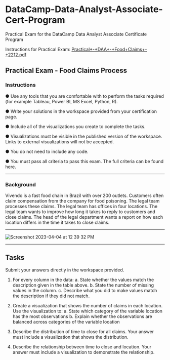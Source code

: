 # DataCamp-Data-Analyst-Associate-Cert-Program
Practical Exam for the DataCamp Data Analyst Associate Certificate Program

Instructions for Practical Exam: [Practical+-+DAA+-+Food+Claims+-+2212.pdf](https://github.com/jsech3/DataCamp-Data-Analyst-Associate-Cert-Program/files/11152423/Practical%2B-%2BDAA%2B-%2BFood%2BClaims%2B-%2B2212.pdf)


## Practical Exam - Food Claims Process
### Instructions

● Use any tools that you are comfortable with to perform the tasks required (for
example Tableau, Power BI, MS Excel, Python, R).

● Write your solutions in the workspace provided from your certification page.

● Include all of the visualizations you create to complete the tasks.

● Visualizations must be visible in the published version of the workspace. Links to
external visualizations will not be accepted.

● You do not need to include any code.

● You must pass all criteria to pass this exam. The full criteria can be found here.
__________________________________________________________________________________________

### Background
Vivendo is a fast food chain in Brazil with over 200 outlets.
Customers often claim compensation from the company for food poisoning.
The legal team processes these claims. The legal team has offices in four locations.
The legal team wants to improve how long it takes to reply to customers and close claims.
The head of the legal department wants a report on how each location differs in the time it
takes to close claims.
___________________________________________________________________________________________

![Screenshot 2023-04-04 at 12 39 32 PM](https://user-images.githubusercontent.com/80558744/229901685-5590c5d2-a995-41b6-80fb-ba5ce18254e8.png)
______________________________________________________________________________________________

## Tasks

Submit your answers directly in the workspace provided.

1. For every column in the data:
    a. State whether the values match the description given in the table above.
    b. State the number of missing values in the column.
    c. Describe what you did to make values match the description if they did not
    match.
    
    
2. Create a visualization that shows the number of claims in each location. Use the
visualization to:
  a. State which category of the variable location has the most observations
  b. Explain whether the observations are balanced across categories of the
  variable location
  
3. Describe the distribution of time to close for all claims. Your answer must include a
  visualization that shows the distribution.
  
4. Describe the relationship between time to close and location. Your answer must
include a visualization to demonstrate the relationship.
